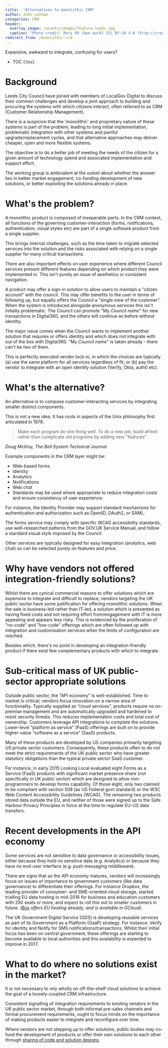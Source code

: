 ```yaml
---
title:  "Alternatives to monolithic CRM"
author: John Latham
categories: CRM
header:
  overlay_image: /assets/images/feature-leeds.jpg
  caption: "Photo credit: Rory 89 (Own work) [CC BY-SA 4.0 (http://creativecommons.org/licenses/by-sa/4.0)], via Wikimedia Commons"
redirect_from: /monolithic-crm
---
```

Expensive, awkward to integrate, confusing for users?

* TOC
{:toc}

# Background

Leeds City Council have joined with members of LocalGov Digital to discuss their common challenges and develop a joint approach to building and procuring the systems with which citizens interact, often referred to as CRM (Customer Relationship Management).

There is a suspicion that  the 'monolithic' and proprietary nature of these systems is part of the problem, leading to long initial implementation, problematic integration with other systems and painful upgrade/replacement cycles, and that alternative approaches may deliver cheaper, open and more flexible systems.

The objective is to do a better job of meeting the needs of the citizen for a given amount of technology spend and associated implementation and support effort.

The working group is ambivalent at the outset about whether the answer lies in better market engagement, co-funding development of new solutions, or better exploiting the solutions already in place.

# What's the problem?

A monolithic product is composed of inseparable parts. In the CRM context, all functions of the governing customer-interaction (forms, notifications, authentication, visual styles etc) are part of a single software product from a single supplier.

This brings internal challenges, such as the time taken to migrate selected services into the solution and the risks associated with relying on a single  supplier for many critical transactions.

There are also important effects on user experience where different Council services present different features depending on which product they were implemented in. This isn't purely an issue of aesthetics or consistent navigation.

A product may offer a sign-in solution to allow users to maintain a "citizen account" with the council. This may offer benefits to the user in terms of following up, but equally offers the Council a "single view of the customer".  When the system is introduced alongside anonymous services this isn't initially problematic. The Council can promote "My *Council name*" for new transactions in Digital360, and the others will continue as before without identity.

The major issue comes when the Council wants to implement another solution that requires or offers identity and which does not integrate with out of the box with Digital360. "My *Council name*" is taken already - there can't be two of them.

This is perfectly executed vendor lock-in, in which the choices are typically (a) use the same platform for all services regardless of fit, or (b) pay the vendor to integrate with an open identity solution (Verify, Okta, auth0 etc).

# What's the alternative?

An alternative is to compose customer-interacting services by integrating smaller distinct components.

This is not a new idea. It has roots in aspects of the Unix philosophy first articulated in 1978.

> Make each program do one thing well. To do a new job, build afresh rather than complicate old programs by adding new "features".

*Doug McIlroy, The Bell System Technical Journal*

Example components in the CRM layer might be:

- Web-based forms
- Identity
- Analytics
- Notifications
- Web chat
- Standards may be used where appropriate to reduce integration costs and ensure consistency of user experience.

For instance, the Identity Provider may support standard mechanisms for authentication and authorization such as OpenID, OAuth2, or SAML.

The forms service may comply with specific WCAG accessibility standards, use well-researched patterns from the GOV.UK Service Manual, and follow a standard visual style imposed by the Council.

Other services are typically designed for easy integration (analytics, web chat) so can be selected purely on features and price.

# Why have vendors not offered integration-friendly solutions?

Whilst there are cynical commercial reasons to offer solutions which are expensive to integrate and difficult to replace, vendors targeting the UK public sector have some justification for offering monolithic solutions. When the sale is business-led rather than IT-led, a solution which is presented as having fixed costs and not requiring effort from/engagement with IT is more appealing and appears less risky. This is evidenced by the proliferation of "no-code" and "low-code" offerings which are often followed up with integration and customisation services when the limits of configuration are reached.
 
Besides which, there's no point in developing an integration-friendly product if there exist few complementary products with which to integrate.

# Sub-critical mass of UK public-sector appropriate solutions

Outside public sector, the "API economy" is well-established. Time to market is critical; vendors focus innovation on a narrow area of functionality. Typically supplied as “cloud services”, products require no on-premise management and are automatically upgraded and hardened to resist security threats. This reduces implementation costs and total cost of ownership. Customers leverage API integrations to complete the solutions. Lower-level “platform as service” (PaaS) offerings are built on to provide higher-value “software as a service” (SaaS) products.

Many of these products are developed by US companies primarily targeting US private sector customers. Consequently, these products often to do not meet the strict requirements of the UK public sector who have greater statutory obligations than the typical private sector SaaS customer.

For instance, in early 2015 Looking Local evaluated eight Forms as a Service (FaaS) products with significant market presence share (not specifically in UK public sector) which are designed to allow non-programmers to develop forms capability. Of those eight, only two claimed to be compliant with section 508 (as US Federal govt standard) or the W3C Web Content Accessibility Guidelines (WCAG). The remaining two products stored data outside the EU, and neither of those were signed up to the Safe Harbour Privacy Principles in force at the time to regulate EU-US data transfers.

# Recent developments in the API economy

Some services are not sensitive to data governance or accessibility issues, either because they hold no sensitive data (e.g. Analytics) or because they have no end-user interface (e.g. push messaging middleware).

There are signs that as the API economy matures, vendors will increasingly focus on issues of importance to government customers (like data governance) to differentiate their offerings. For instance Dropbox, the leading provider of consumer- and SME-oriented cloud storage, started trialling EU data hosting in mid-2016 for business and education customers with 250 seats or more, and expect to roll this out to smaller customers in future. *([Box](https://box.com) offers EU hosting already, and is available in GCloud).*

The UK Government Digital Service (GDS) is developing reusable services as part of its Government as a Platform (GaaP) strategy. For instance: Verify for identity and Notify for SMS notifications/transactions. Whilst their initial focus has been on central government, these offerings are starting to become available to local authorities and this availability is expected to improve in 2017.

# What to do where no solutions exist in the market?

It is not necessary to rely wholly on off-the-shelf cloud solutions to achieve the goal of a loosely-coupled CRM infrastructure.

Consistent signalling of integration requirements to existing vendors in the UK public sector market, through both informal pre-sales channels and formal procurement requirements, ought to focus minds on the importance of making products easier to integrate and reconfigure over time.

Where vendors are not stepping up to offer solutions, public bodies may co-fund the development of products or offer their own solutions to each other through [sharing of code and solution designs](./sharing).
